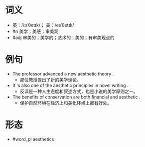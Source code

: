 # 词义
- 英：/iːsˈθetɪk/； 美：/esˈθetɪk/
- #n 美学；美感；审美观
- #adj 审美的；美学的；艺术的；美的；有审美观点的
# 例句
- The professor advanced a new aesthetic theory .
	- 那位教授提出了新的美学理论。
- It 's also one of the aesthetic principles in novel writing .
	- 反讽是一种人生态度和叙述方式，也是小说的美学原则之一。
- The benefits of conservation are both financial and aesthetic .
	- 保护自然环境在经济上和美化环境上都有好处。
# 形态
- #word_pl aesthetics
